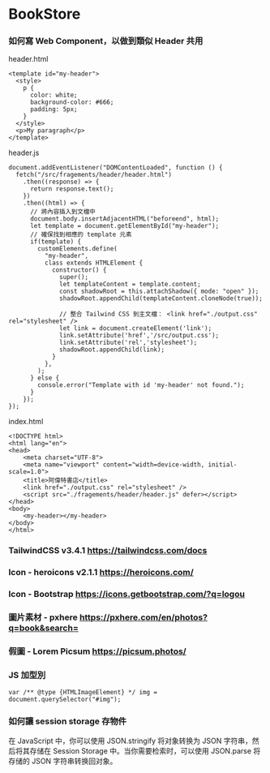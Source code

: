 # BookStore

### 如何寫 Web Component，以做到類似 Header 共用


header.html
```
<template id="my-header">
  <style>
    p {
      color: white;
      background-color: #666;
      padding: 5px;
    }
  </style>
  <p>My paragraph</p>
</template>
```

header.js
```
document.addEventListener("DOMContentLoaded", function () {
  fetch("/src/fragements/header/header.html")
    .then((response) => {
      return response.text();
    })
    .then((html) => {
      // 將內容插入到文檔中
      document.body.insertAdjacentHTML("beforeend", html);
      let template = document.getElementById("my-header");
      // 確保找到相應的 template 元素
      if(template) {
        customElements.define(
          "my-header",
          class extends HTMLElement {
            constructor() {
              super();
              let templateContent = template.content;
              const shadowRoot = this.attachShadow({ mode: "open" });
              shadowRoot.appendChild(templateContent.cloneNode(true));

              // 整合 Tailwind CSS 到主文檔： <link href="./output.css" rel="stylesheet" />
              let link = document.createElement('link');
              link.setAttribute('href','/src/output.css');
              link.setAttribute('rel','stylesheet');
              shadowRoot.appendChild(link);
            }
          },
        );
      } else {
        console.error("Template with id 'my-header' not found.");
      }
    });
});
```

index.html
```
<!DOCTYPE html>
<html lang="en">
<head>
    <meta charset="UTF-8">
    <meta name="viewport" content="width=device-width, initial-scale=1.0">
    <title>阿偉特書店</title>
    <link href="./output.css" rel="stylesheet" />
    <script src="./fragements/header/header.js" defer></script>
</head>
<body>
    <my-header></my-header>
</body>
</html>
```

### TailwindCSS v3.4.1 <https://tailwindcss.com/docs>

### Icon - heroicons v2.1.1 <https://heroicons.com/>

### Icon - Bootstrap <https://icons.getbootstrap.com/?q=logou>

### 圖片素材 - pxhere <https://pxhere.com/en/photos?q=book&search=>

### 假圖 - Lorem Picsum <https://picsum.photos/>

### JS 加型別

```
var /** @type {HTMLImageElement} */ img = document.querySelector("#img");
```

### 如何讓 session storage 存物件

在 JavaScript 中，你可以使用 JSON.stringify 将对象转换为 JSON 字符串，然后将其存储在 Session Storage 中。当你需要检索时，可以使用 JSON.parse 将存储的 JSON 字符串转换回对象。